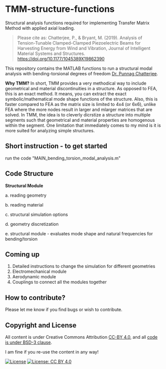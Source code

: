 # TMM-structure-functions
Structural analysis functions required for implementing Transfer Matrix Method with applied axial loading.

> Please cite as: Chatterjee, P., & Bryant, M. (2019). Analysis of Tension-Tunable Clamped-Clamped Piezoelectric Beams for Harvesting Energy from Wind and Vibration, Journal of Intelligent Material Systems and Structures. https://doi.org/10.1177/1045389X19862390

This repository contains the MATLAB functions to run a structural modal analysis with bending-torsional degrees of freedom [Dr. Punnag Chatterjee](https://sites.google.com/view/punnagchatterjee/home).

**Why TMM?**
In short, TMM provides a very methodical way to include geometrical and material discontinuities in a structure. As opposed to FEA, this is an exact method. It means, you can extract the exact symbolic/mathematical mode shape functions of the structure.
Also, this is faster compared to FEA as the matrix size is limited to 4x4 (or 6x6), unlike FEA where the more nodes result in larger and mlarger matrices that are solved. In TMM, the idea is to cleverly dicrstize a structure into multiple segments such that geometrical and material properties are homogenous within the segment. One limitation that immediately comes to my mind is it is more suited for analyzing simple structures. 

## Short instruction - to get started
run the code "MAIN_bending_torsion_modal_analysis.m"

## Code Structure

**Structural Module**

a. reading geometry

b. reading material

c. structural simulation options

d. geometry discretization

e. structural module - evaluates mode shape and natural frequencies for bending/torsion

## Coming up
1. Detailed instructions to change the simulation for different geometries
2. Electromechanical module
3. Aerodynamic module
4. Couplings to connect all the modules together

## How to contribute?

Please let me know if you find bugs or wish to contribute.

## Copyright and License

All content is under Creative Commons Attribution [CC-BY 4.0](https://creativecommons.org/licenses/by/4.0/legalcode.txt), and all [code is under BSD-3 clause](https://github.com/engineersCode/EngComp/blob/master/LICENSE). 

I am fine if you re-use the content in any way!

[![License](https://img.shields.io/badge/License-BSD%203--Clause-blue.svg)](https://opensource.org/licenses/BSD-3-Clause) [![License: CC BY 4.0](https://img.shields.io/badge/License-CC%20BY%204.0-lightgrey.svg)](https://creativecommons.org/licenses/by/4.0/)


